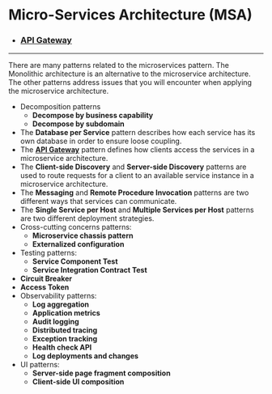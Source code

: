 # Micro-Services Architecture (MSA)
- ### [API Gateway](api-gateway)

---

There are many patterns related to the microservices pattern. The Monolithic architecture is an alternative to the microservice architecture. The other patterns address issues that you will encounter when applying the microservice architecture.

- Decomposition patterns
  - **Decompose by business capability**
  - **Decompose by subdomain**
- The **Database per Service** pattern describes how each service has its own database in order to ensure loose coupling.
- The **[API Gateway](api-gateway)** pattern defines how clients access the services in a microservice architecture.
- The **Client-side Discovery** and **Server-side Discovery** patterns are used to route requests for a client to an available service instance in a microservice architecture.
- The **Messaging** and **Remote Procedure Invocation** patterns are two different ways that services can communicate.
- The **Single Service per Host** and **Multiple Services per Host** patterns are two different deployment strategies.
- Cross-cutting concerns patterns: 
  - **Microservice chassis pattern**
  - **Externalized configuration**
- Testing patterns: 
  - **Service Component Test**
  - **Service Integration Contract Test**
- **Circuit Breaker**
- **Access Token**
- Observability patterns:
  - **Log aggregation**
  - **Application metrics**
  - **Audit logging**
  - **Distributed tracing**
  - **Exception tracking**
  - **Health check API**
  - **Log deployments and changes**
- UI patterns:
  - **Server-side page fragment composition**
  - **Client-side UI composition**
